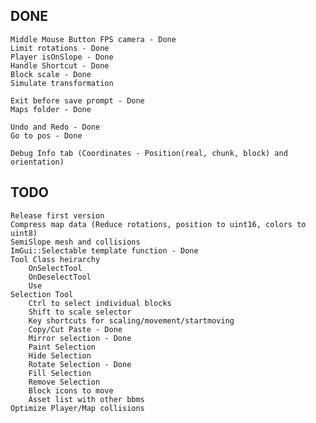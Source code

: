 
## DONE
    Middle Mouse Button FPS camera - Done
    Limit rotations - Done
    Player isOnSlope - Done
    Handle Shortcut - Done
    Block scale - Done
    Simulate transformation

    Exit before save prompt - Done
    Maps folder - Done
    
    Undo and Redo - Done
    Go to pos - Done

    Debug Info tab (Coordinates - Position(real, chunk, block) and orientation)

## TODO
    Release first version
    Compress map data (Reduce rotations, position to uint16, colors to uint8)
    SemiSlope mesh and collisions
    ImGui::Selectable template function - Done
    Tool Class heirarchy
        OnSelectTool
        OnDeselectTool
        Use
    Selection Tool
        Ctrl to select individual blocks
        Shift to scale selector
        Key shortcuts for scaling/movement/startmoving
        Copy/Cut Paste - Done
        Mirror selection - Done
        Paint Selection
        Hide Selection
        Rotate Selection - Done
        Fill Selection
        Remove Selection 
        Block icons to move
        Asset list with other bbms
    Optimize Player/Map collisions